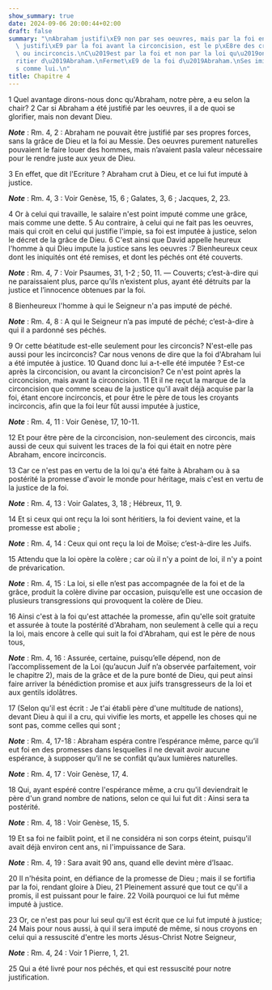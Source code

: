 ```yaml
---
show_summary: true
date: 2024-09-06 20:00:44+02:00
draft: false
summary: "\nAbraham justifi\xE9 non par ses oeuvres, mais par la foi en Dieu.\nAbraham\
  \ justifi\xE9 par la foi avant la circoncision, est le p\xE8re des croyants circoncis\
  \ ou incirconcis.\nC\u2019est par la foi et non par la loi qu\u2019on est h\xE9\
  ritier d\u2019Abraham.\nFermet\xE9 de la foi d\u2019Abraham.\nSes imitateurs justifi\xE9\
  s comme lui.\n"
title: Chapitre 4
---
```





1 Quel avantage dirons-nous donc qu'Abraham, notre père, a eu selon la chair? 2 Car si Abraham a été justifié par les oeuvres, il a de quoi se glorifier, mais non devant Dieu.

***Note*** :  Rm. 4, 2 : Abraham ne pouvait être justifié par ses propres forces, sans la grâce de Dieu et la foi au Messie. Des oeuvres purement naturelles pouvaient le faire louer des hommes, mais n’avaient pasla valeur nécessaire pour le rendre juste aux yeux de Dieu.

3 En effet, que dit l'Ecriture ? Abraham crut à Dieu, et ce lui fut imputé à justice.

***Note*** :  Rm. 4, 3 : Voir Genèse, 15, 6 ; Galates, 3, 6 ; Jacques, 2, 23.

4 Or à celui qui travaille, le salaire n'est point imputé comme une grâce, mais comme une dette. 5 Au contraire, à celui qui ne fait pas les oeuvres, mais qui croit en celui qui justifie l'impie, sa foi est imputée à justice, selon le décret de la grâce de Dieu. 6 C'est ainsi que David appelle heureux l'homme à qui Dieu impute la justice sans les oeuvres :7 Bienheureux ceux dont les iniquités ont été remises, et dont les péchés ont été couverts.

***Note*** :  Rm. 4, 7 : Voir Psaumes, 31, 1-2 ; 50, 11. ― Couverts; c’est-à-dire qui ne paraissaient plus, parce qu’ils n’existent plus, ayant été détruits par la justice et l’innocence obtenues par la foi.

8 Bienheureux l'homme à qui le Seigneur n'a pas imputé de péché.

***Note*** :  Rm. 4, 8 : A qui le Seigneur n’a pas imputé de péché; c’est-à-dire à qui il a pardonné ses péchés.


9 Or cette béatitude est-elle seulement pour les circoncis? N'est-elle pas aussi pour les incirconcis? Car nous venons de dire que la foi d'Abraham lui a été imputée à justice. 10 Quand donc lui a-t-elle été imputée ? Est-ce après la circoncision, ou avant la circoncision? Ce n'est point après la circoncision, mais avant la circoncision. 11 Et il ne reçut la marque de la circoncision que comme sceau de la justice qu'il avait déjà acquise par la foi, étant encore incirconcis, et pour être le père de tous les croyants incirconcis, afin que la foi leur fût aussi imputée à justice,

***Note*** :  Rm. 4, 11 : Voir Genèse, 17, 10-11.

12 Et pour être père de la circoncision, non-seulement des circoncis, mais aussi de ceux qui suivent les traces de la foi qui était en notre père Abraham, encore incirconcis.


13 Car ce n'est pas en vertu de la loi qu'a été faite à Abraham ou à sa postérité la promesse d'avoir le monde pour héritage, mais c'est en vertu de la justice de la foi.

***Note*** :  Rm. 4, 13 : Voir Galates, 3, 18 ; Hébreux, 11, 9.

14 Et si ceux qui ont reçu la loi sont héritiers, la foi devient vaine, et la promesse est abolie ;

***Note*** :  Rm. 4, 14 : Ceux qui ont reçu la loi de Moïse; c’est-à-dire les Juifs.

15 Attendu que la loi opère la colère ; car où il n'y a point de loi, il n'y a point de prévarication.

***Note*** :  Rm. 4, 15 : La loi, si elle n’est pas accompagnée de la foi et de la grâce, produit la colère divine par occasion, puisqu’elle est une occasion de plusieurs transgressions qui provoquent la colère de Dieu.

16 Ainsi c'est à la foi qu'est attachée la promesse, afin qu'elle soit gratuite et assurée à toute la postérité d'Abraham, non seulement à celle qui a reçu la loi, mais encore à celle qui suit la foi d'Abraham, qui est le père de nous tous,

***Note*** :  Rm. 4, 16 : Assurée, certaine, puisqu’elle dépend, non de l’accomplissement de la Loi (qu’aucun Juif n’a observée parfaitement, voir le chapitre 2), mais de la grâce et de la pure bonté de Dieu, qui peut ainsi faire arriver la bénédiction promise et aux juifs transgresseurs de la loi et aux gentils idolâtres.

17 (Selon qu'il est écrit : Je t'ai établi père d'une multitude de nations), devant Dieu à qui il a cru, qui vivifie les morts, et appelle les choses qui ne sont pas, comme celles qui sont ;

***Note*** :  Rm. 4, 17-18 : Abraham espéra contre l’espérance même, parce qu’il eut foi en des promesses dans lesquelles il ne devait avoir aucune espérance, à supposer qu’il ne se confiât qu’aux lumières naturelles.

***Note*** :  Rm. 4, 17 : Voir Genèse, 17, 4.


18 Qui, ayant espéré contre l'espérance même, a cru qu'il deviendrait le père d'un grand nombre de nations, selon ce qui lui fut dit : Ainsi sera ta postérité.

***Note*** :  Rm. 4, 18 : Voir Genèse, 15, 5.

19 Et sa foi ne faiblit point, et il ne considéra ni son corps éteint, puisqu'il avait déjà environ cent ans, ni l'impuissance de Sara.

***Note*** :  Rm. 4, 19 : Sara avait 90 ans, quand elle devint mère d’Isaac.

20 Il n'hésita point, en défiance de la promesse de Dieu ; mais il se fortifia par la foi, rendant gloire à Dieu, 21 Pleinement assuré que tout ce qu'il a promis, il est puissant pour le faire. 22 Voilà pourquoi ce lui fut même imputé à justice.


23 Or, ce n'est pas pour lui seul qu'il est écrit que ce lui fut imputé à justice; 24 Mais pour nous aussi, à qui il sera imputé de même, si nous croyons en celui qui a ressuscité d'entre les morts Jésus-Christ Notre Seigneur,

***Note*** :  Rm. 4, 24 : Voir 1 Pierre, 1, 21.

25 Qui a été livré pour nos péchés, et qui est ressuscité pour notre justification.

